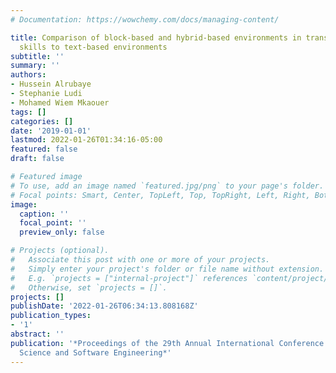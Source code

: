 ```yaml
---
# Documentation: https://wowchemy.com/docs/managing-content/

title: Comparison of block-based and hybrid-based environments in transferring programming
  skills to text-based environments
subtitle: ''
summary: ''
authors:
- Hussein Alrubaye
- Stephanie Ludi
- Mohamed Wiem Mkaouer
tags: []
categories: []
date: '2019-01-01'
lastmod: 2022-01-26T01:34:16-05:00
featured: false
draft: false

# Featured image
# To use, add an image named `featured.jpg/png` to your page's folder.
# Focal points: Smart, Center, TopLeft, Top, TopRight, Left, Right, BottomLeft, Bottom, BottomRight.
image:
  caption: ''
  focal_point: ''
  preview_only: false

# Projects (optional).
#   Associate this post with one or more of your projects.
#   Simply enter your project's folder or file name without extension.
#   E.g. `projects = ["internal-project"]` references `content/project/deep-learning/index.md`.
#   Otherwise, set `projects = []`.
projects: []
publishDate: '2022-01-26T06:34:13.808168Z'
publication_types:
- '1'
abstract: ''
publication: '*Proceedings of the 29th Annual International Conference on Computer
  Science and Software Engineering*'
---
```

